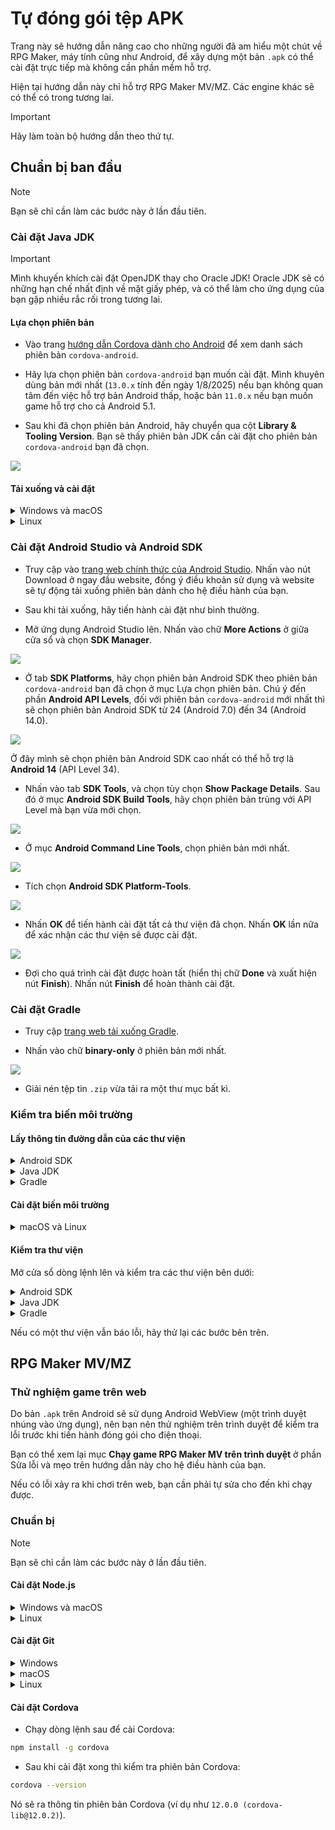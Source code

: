 # Tự đóng gói tệp APK

Trang này sẽ hướng dẫn nâng cao cho những người đã am hiểu một chút về RPG Maker, máy tính cũng như Android, để xây dựng một bản `.apk` có thể cài đặt trực tiếp mà không cần phần mềm hỗ trợ.

Hiện tại hướng dẫn này chỉ hỗ trợ RPG Maker MV/MZ. Các engine khác sẽ có thể có trong tương lai.

> [!IMPORTANT]
> Hãy làm toàn bộ hướng dẫn theo thứ tự.

## Chuẩn bị ban đầu

> [!NOTE]
> Bạn sẽ chỉ cần làm các bước này ở lần đầu tiên.

### Cài đặt Java JDK

> [!IMPORTANT]
> Mình khuyến khích cài đặt OpenJDK thay cho Oracle JDK! Oracle JDK sẽ có những hạn chế nhất định về mặt giấy phép, và có thể làm cho ứng dụng của bạn gặp nhiều rắc rối trong tương lai.

#### Lựa chọn phiên bản

* Vào trang [hướng dẫn Cordova dành cho Android](https://cordova.apache.org/docs/en/12.x-2025.01/guide/platforms/android/index.html#android-api-level-support) để xem danh sách phiên bản `cordova-android`.

* Hãy lựa chọn phiên bản `cordova-android` bạn muốn cài đặt. Mình khuyên dùng bản mới nhất (`13.0.x` tính đến ngày 1/8/2025) nếu bạn không quan tâm đến việc hỗ trợ bản Android thấp, hoặc bản `11.0.x` nếu bạn muốn game hỗ trợ cho cả Android 5.1.

* Sau khi đã chọn phiên bản Android, hãy chuyển qua cột **Library & Tooling Version**. Bạn sẽ thấy phiên bản JDK cần cài đặt cho phiên bản `cordova-android` bạn đã chọn.

![](images/image-25.png)

#### Tải xuống và cài đặt

<details>
<summary>Windows và macOS</summary>

* Truy cập vào [trang web tải xuống OpenJDK](https://www.openlogic.com/openjdk-downloads).

* Chọn phiên bản OpenJDK bạn muốn tải:
    * Chọn **Java Version** là phiên bản JDK mà bạn đã chọn ở phần Lựa chọn phiên bản. Đối với `cordova-android` bản mới nhất, chúng ta sẽ dùng bản 17.
    * Chọn **Operating System** là phiên bản hệ điều hành bạn đang sử dụng.
    * Chọn **Architecture** là kiến trúc CPU máy tính của bạn (x86 hoặc ARM).
    * Chọn **Java Package** là JDK.

Sau khi đã lựa chọn xong, danh sách các phiên bản sẽ giống như thế này:

![](images/image-26.png)

* Nhấn vào chữ `.msi` (hoặc `.pkg` đối với macOS) đầu tiên trong danh sách (ở ảnh trên sẽ là phiên bản `17.0.16+8`). Nếu có phiên bản mới hơn trong tương lai thì bạn sẽ chọn phiên bản mới hơn đó.

* Sau khi tải xong, nhấn đúp vào tệp tin `.msi` hoặc `.pkg` đã tải xuống và tiến hành cài đặt.

</details>

<details>
<summary>Linux</summary>

Hãy tham khảo hướng dẫn cài đặt OpenJDK dành riêng cho distro của bạn. Mỗi distro sẽ có cách cài đặt khác nhau.
</details>

### Cài đặt Android Studio và Android SDK

* Truy cập vào [trang web chính thức của Android Studio](https://developer.android.com/studio). Nhấn vào nút Download ở ngay đầu website, đồng ý điều khoản sử dụng và website sẽ tự động tải xuống phiên bản dành cho hệ điều hành của bạn.

* Sau khi tải xuống, hãy tiến hành cài đặt như bình thường.

* Mở ứng dụng Android Studio lên. Nhấn vào chữ **More Actions** ở giữa cửa sổ và chọn **SDK Manager**.

![](images/image-27.png)

* Ở tab **SDK Platforms**, hãy chọn phiên bản Android SDK theo phiên bản `cordova-android` bạn đã chọn ở mục Lựa chọn phiên bản. Chú ý đến phần **Android API Levels**, đối với phiên bản `cordova-android` mới nhất thì sẽ chọn phiên bản Android SDK từ 24 (Android 7.0) đến 34 (Android 14.0).

![](images/image-28.png)

Ở đây mình sẽ chọn phiên bản Android SDK cao nhất có thể hỗ trợ là **Android 14** (API Level 34).

* Nhấn vào tab **SDK Tools**, và chọn tùy chọn **Show Package Details**. Sau đó ở mục **Android SDK Build Tools**, hãy chọn phiên bản trùng với API Level mà bạn vừa mới chọn.

![](images/image-29.png)

* Ở mục **Android Command Line Tools**, chọn phiên bản mới nhất.

![](images/image-30.png)

* Tích chọn **Android SDK Platform-Tools**.

![](images/image-31.png)

* Nhấn **OK** để tiến hành cài đặt tất cả thư viện đã chọn. Nhấn **OK** lần nữa để xác nhận các thư viện sẽ được cài đặt.

![](images/image-32.png)

* Đợi cho quá trình cài đặt được hoàn tất (hiển thị chữ **Done** và xuất hiện nút **Finish**). Nhấn nút **Finish** để hoàn thành cài đặt.

### Cài đặt Gradle

* Truy cập [trang web tải xuống Gradle](https://gradle.org/releases/).

* Nhấn vào chữ **binary-only** ở phiên bản mới nhất.

![](images/image-33.png)

* Giải nén tệp tin `.zip` vừa tải ra một thư mục bất kì.

### Kiểm tra biến môi trường

#### Lấy thông tin đường dẫn của các thư viện

<details>
<summary>Android SDK</summary>

* Vào ứng dụng **Android Studio** chọn **More Actions**, sau đó chọn **SDK Manager**.

* Đường dẫn của Android SDK sẽ nằm ở ô Android SDK Location. Đối với mình sẽ là `/home/murasame/Android/Sdk`.

![](images/image-34.png)
</details>

<details>
<summary>Java JDK</summary>

* Đối với Windows và macOS, đường dẫn của JDK sẽ được ghi ở trong quá trình cài đặt, ví dụ như `C:\Program Files\OpenJDK\17`.

* Đối với Linux, sử dụng lệnh `where javac`, sau đó lấy đường dẫn không phải `/usr/bin` (của mình là dòng thứ 2) và bỏ chữ `/bin/javac` đi. Đối với mình sẽ là `/usr/lib/jvm/default`.

![](images/image-35.png)
</details>

<details>
<summary>Gradle</summary>

Nó chính là đường dẫn của thư mục bạn đã giải nén từ tệp `gradle-*.zip`.
</details>

#### Cài đặt biến môi trường

<details>
<summary>macOS và Linux</summary>

* Mở tệp `/Users/$USER/.profile` (hoặc `/home/$USER/.profile` đối với Linux) bằng bất kì trình soạn thảo văn bản bất kì.

* Thêm các dòng sau vào cuối tệp tin đó:

```sh
export ANDROID_HOME="/home/murasame/Android/Sdk" # Thay đổi thành đường dẫn Android SDK bạn vừa tìm được
export ANDROID_SDK_ROOT="$ANDROID_HOME"
export JAVA_HOME="/usr/lib/jvm/default" # Thay đổi thành đường dẫn Java JDK bạn vừa tìm được
export GRADLE_PATH="/home/murasame/gradle" # Thay đổi thành đường dẫn Gradle bạn vừa tìm được
export PATH="$ANDROID_HOME/tools:$ANDROID_HOME/cmdline-tools/latest/bin:$ANDROID_HOME/platform-tools:$ANDROID_HOME/emulator:$ANDROID_HOME/build-tools:$JAVA_HOME/bin:$GRADLE_PATH/bin:$PATH"
```

* Đăng xuất (logoff) tài khoản của máy tính ra sau đó đăng nhập lại để áp dụng thay đổi.
</details>

#### Kiểm tra thư viện

Mở cửa sổ dòng lệnh lên và kiểm tra các thư viện bên dưới:

<details>
<summary>Android SDK</summary>

```sh
echo $ANDROID_HOME
```

Nếu nó in ra đường dẫn bạn đã lấy trước đó thì bạn đã thành công.
</details>

<details>
<summary>Java JDK</summary>

```sh
java --version
```
    
Nếu nó in ra `openjdk 17` thì bạn đã thành công.
</details>

<details>
<summary>Gradle</summary>

```sh
gradle --version
```

Nếu nó in ra câu **Welcome to Gradle** thì bạn đã thành công.
</details>

Nếu có một thư viện vẫn báo lỗi, hãy thử lại các bước bên trên.

## RPG Maker MV/MZ

### Thử nghiệm game trên web

Do bản `.apk` trên Android sẽ sử dụng Android WebView (một trình duyệt nhúng vào ứng dụng), nên bạn nên thử nghiệm trên trình duyệt để kiểm tra lỗi trước khi tiến hành đóng gói cho điện thoại.

Bạn có thể xem lại mục **Chạy game RPG Maker MV trên trình duyệt** ở phần Sửa lỗi và mẹo trên hướng dẫn này cho hệ điều hành của bạn.

Nếu có lỗi xảy ra khi chơi trên web, bạn cần phải tự sửa cho đến khi chạy được.

### Chuẩn bị

> [!NOTE]
> Bạn sẽ chỉ cần làm các bước này ở lần đầu tiên.

#### Cài đặt Node.js

<details>
<summary>Windows và macOS</summary>

* Truy cập vào [trang tải xuống của Node.js](https://nodejs.org/en/download).

* Ở mục **Or get a prebuilt Node.js® for**, hãy chọn hệ điều hành và loại hệ điều hành (x86, x64 hay ARM64) mà máy bạn đang sử dụng. Ví dụ như dưới đây sẽ là dành cho Windows 64-bit (x64):

![](images/image-24.png)

* Nhấn đúp để chạy tệp tin vừa mới tải xuống (Windows sẽ là `.exe`, còn macOS sẽ là `.pkg`). Sau đó tiến hành làm theo hướng dẫn để cài đặt Node.js.
</details>

<details>
<summary>Linux</summary>

* Đầu tiên là cài đặt `nvm` (Node Version Manager) cho Linux:

```sh
curl -o- https://raw.githubusercontent.com/nvm-sh/nvm/v0.40.3/install.sh | bash
```

> [!NOTE]
> Nếu sau này nvm có phiên bản mới hơn, bạn hãy thay đổi `0.40.3` thành phiên bản đó, hoặc bạn có thể đọc hướng dẫn trên [trang GitHub chính thức của nvm](https://github.com/nvm-sh/nvm).

* Sau khi cài đặt thành công thì tiếp tục cài đặt Node.js:

```sh
nvm install node
```
</details>

#### Cài đặt Git

<details>
<summary>Windows</summary>

* Truy cập vào [trang tải Git dành cho Windows](https://git-scm.com/downloads/win).

* Chọn bản dành cho kiến trúc hệ điều hành của bạn (x64 hoặc ARM64) ở mục Standalone Installer. Ví dụ như nếu bạn đang dùng Windows 64-bit, hãy chọn **Git for Windows/x64 Setup**.

* Sau khi tải xuống xong, nhấn đúp để chạy tệp tin `.exe` vừa tải xuống và làm theo hướng dẫn để hoàn tất cài đặt.
</details>

<details>
<summary>macOS</summary>

Nếu bạn đã cài Xcode thì nó đã kèm sẵn Git theo mặc định. Còn nếu bạn chưa có thì bạn có thể cài Git thông qua MacPorts:

```sh
sudo port install git
```
</details>

<details>
<summary>Linux</summary>

Git có thể được cài đặt trên toàn bộ distro. Hãy cài đặt gói `git` theo câu lệnh cho Package Manager của bạn, ví dụ như Pacman ở trên Linux thì sẽ là `pacman -S git`.
</details>

#### Cài đặt Cordova

* Chạy dòng lệnh sau để cài Cordova:

```sh
npm install -g cordova
```

* Sau khi cài đặt xong thì kiểm tra phiên bản Cordova:

```sh
cordova --version
```

Nó sẽ ra thông tin phiên bản Cordova (ví dụ như `12.0.0 (cordova-lib@12.0.2)`).

